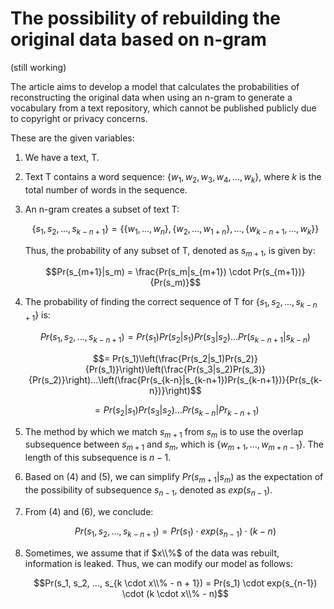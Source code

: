 # The possibility of rebuilding the original data based on n-gram

(still working)

The article aims to develop a model that calculates the probabilities of reconstructing the original data when using an n-gram to generate a vocabulary from a text repository, which cannot be published publicly due to copyright or privacy concerns.

These are the given variables:

1. We have a text, T.

2. Text T contains a word sequence: $\{w_1, w_2, w_3, w_4, ..., w_k\}$, where *k* is the total number of words in the sequence.

3. An n-gram creates a subset of text T:

   $$\{s_1, s_2,...,s_{k-n+1}\} = \{\{w_1,..., w_n\}, \{w_2,..., w_{1+n}\}, ..., \{w_{k-n+1}, ..., w_k\}\}$$

   Thus, the probability of any subset of T, denoted as $s_{m+1}$, is given by:

   $$Pr(s_{m+1}|s_m) = \frac{Pr(s_m|s_{m+1}) \cdot Pr(s_{m+1})}{Pr(s_m)}$$

4. The probability of finding the correct sequence of T for $\{s_1, s_2,...,s_{k-n+1}\}$ is:

   $$Pr(s_1, s_2, ..., s_{k-n+1}) = Pr(s_1)Pr(s_2 | s_1)Pr(s_3 | s_2)...Pr(s_{k-n+1} | s_{k-n})$$

   $$= Pr(s_1)\left(\frac{Pr(s_2|s_1)Pr(s_2)}{Pr(s_1)}\right)\left(\frac{Pr(s_3|s_2)Pr(s_3)}{Pr(s_2)}\right)...\left(\frac{Pr(s_{k-n}|s_{k-n+1})Pr(s_{k-n+1})}{Pr(s_{k-n})}\right)$$

   $$= Pr(s_2|s_1)Pr(s_3|s_2) \ldots Pr(s_{k-n}|Pr_{k-n+1})$$

5. The method by which we match $s_{m+1}$ from $s_m$ is to use the overlap subsequence between $s_{m+1}$ and $s_m$, which is $\{w_{m+1}, \ldots, w_{m+n-1}\}$. The length of this subsequence is $n-1$.

6. Based on (4) and (5), we can simplify $Pr(s_{m+1}|s_m)$ as the expectation of the possibility of subsequence $s_{n-1}$, denoted as $exp(s_{n-1})$.

7. From (4) and (6), we conclude:

   $$Pr(s_1, s_2, ..., s_{k-n+1}) = Pr(s_1) \cdot exp(s_{n-1}) \cdot (k-n)$$

8. Sometimes, we assume that if $x\\%$ of the data was rebuilt, information is leaked. Thus, we can modify our model as follows:

   $$Pr(s_1, s_2, ..., s_{k \cdot x\\% - n + 1}) = Pr(s_1) \cdot exp(s_{n-1}) \cdot (k \cdot x\\% - n)$$
